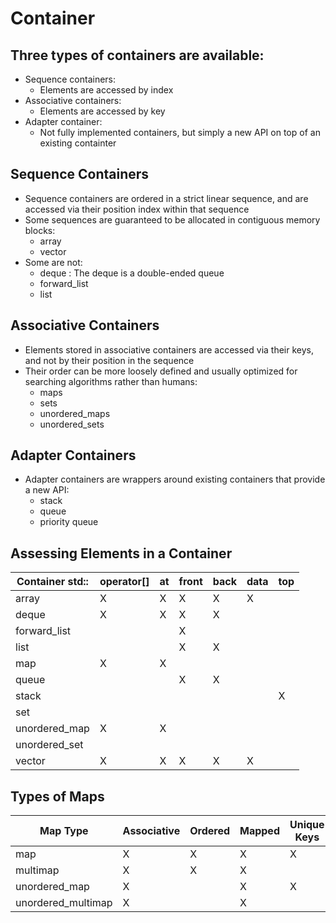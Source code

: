 # Container

## Three types of containers are available:
- Sequence containers:
    - Elements are accessed by index
- Associative containers:
    - Elements are accessed by key
- Adapter container:
    - Not fully implemented containers, but simply a new API on top of an existing containter

## Sequence Containers
- Sequence containers are ordered in a strict linear sequence, and are accessed via their position index within that sequence
- Some sequences are guaranteed to be allocated in contiguous memory blocks:
    - array
    - vector
- Some are not:
    - deque : The deque is a double-ended queue
    - forward_list
    - list

## Associative Containers
- Elements stored in associative containers are accessed via their keys, and not by their position in the sequence
- Their order can be more loosely defined and usually optimized for searching algorithms rather than humans:
    - maps  
    - sets
    - unordered_maps
    - unordered_sets

## Adapter Containers
- Adapter containers are wrappers around existing containers that provide a new API:
    - stack
    - queue
    - priority queue

## Assessing Elements in a Container
| Container std:: | operator[] | at | front | back | data | top |
| --------------- | ---------- | -- | ----- | ---- | ---- | --- |
| array           |     X      | X  |   X   |  X   |  X   |     |
| deque           |     X      | X  |   X   |  X   |      |     |
| forward_list    |            |    |   X   |      |      |     |
| list            |            |    |   X   |  X   |      |     |
| map             |     X      | X  |       |      |      |     |
| queue           |            |    |   X   |  X   |      |     |
| stack           |            |    |       |      |      |  X  |
| set             |            |    |       |      |      |     |
| unordered_map   |     X      | X  |       |      |      |     |
| unordered_set   |            |    |       |      |      |     |
| vector          |     X      | X  |   X   |  X   |  X   |     |


## Types of Maps
| Map Type           | Associative | Ordered | Mapped | Unique Keys | Hashing | Dynamic |
| ------------------ | ----------- | ------- | ------ | ----------- | ------- | ------- |
| map                |    X        |    X    |    X   |     X       |         |    X    |
| multimap           |    X        |    X    |    X   |             |         |    X    |
| unordered_map      |    X        |         |    X   |     X       |    X    |    X    |
| unordered_multimap |    X        |         |    X   |             |    X    |    X    |
